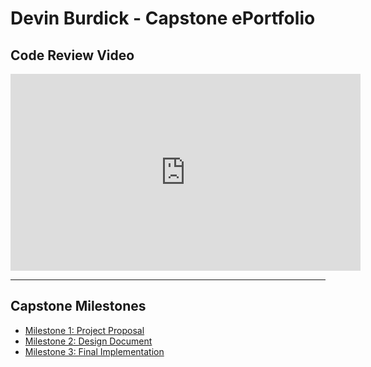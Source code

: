 # Devin Burdick - Capstone ePortfolio

## Code Review Video
<iframe width="560" height="315"
src="https://www.youtube.com/embed/TApVKwBZ3Yo"
title="Code Review Video"
frameborder="0"
allow="accelerometer; autoplay; clipboard-write; encrypted-media; gyroscope; picture-in-picture; web-share"
allowfullscreen>
</iframe>

---

## Capstone Milestones
- [Milestone 1: Project Proposal](milestones/milestone1.md)
- [Milestone 2: Design Document](milestones/milestone2.md)
- [Milestone 3: Final Implementation](milestones/milestone3.md)
